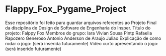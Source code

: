 # Flappy_Fox_Pygame_Project
Esse repositório foi feito para guardar arquivos referentes ao Projeto Final da disciplina de Design de Software de Engenharia do Insper.
Título do projeto: Falppy Fox
Membros do grupo:
Iara Vivian Sousa Pintp
Rafaella Rapozero Generoso
Antonio Anderson de Araujo Juliao
Explicação de como rodar o jogo: (será inserida futuramente)
Vídeo curto apresentando o jogo: (será inserido futuramente)
